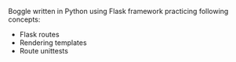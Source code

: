 Boggle written in Python using Flask framework practicing following concepts:
- Flask routes
- Rendering templates
- Route unittests

